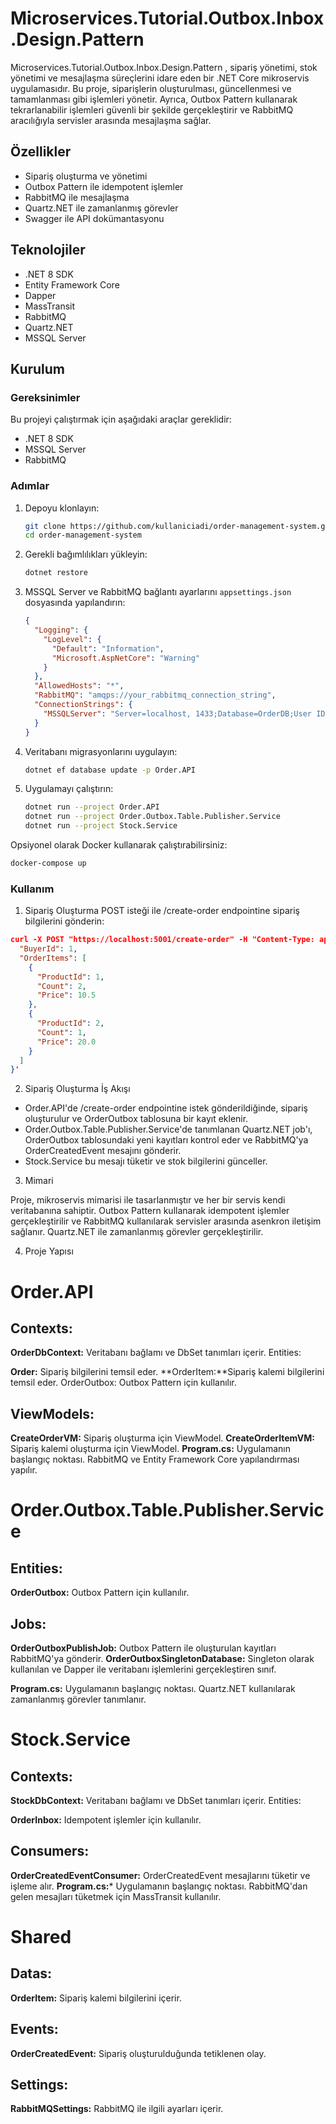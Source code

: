 # Microservices.Tutorial.Outbox.Inbox.Design.Pattern

Microservices.Tutorial.Outbox.Inbox.Design.Pattern , sipariş yönetimi, stok yönetimi ve mesajlaşma süreçlerini idare eden bir .NET Core mikroservis uygulamasıdır. Bu proje, siparişlerin oluşturulması, güncellenmesi ve tamamlanması gibi işlemleri yönetir. Ayrıca, Outbox Pattern kullanarak tekrarlanabilir işlemleri güvenli bir şekilde gerçekleştirir ve RabbitMQ aracılığıyla servisler arasında mesajlaşma sağlar.


## Özellikler

- Sipariş oluşturma ve yönetimi
- Outbox Pattern ile idempotent işlemler
- RabbitMQ ile mesajlaşma
- Quartz.NET ile zamanlanmış görevler
- Swagger ile API dokümantasyonu

## Teknolojiler

- .NET 8 SDK
- Entity Framework Core
- Dapper
- MassTransit
- RabbitMQ
- Quartz.NET
- MSSQL Server

## Kurulum

### Gereksinimler

Bu projeyi çalıştırmak için aşağıdaki araçlar gereklidir:
- .NET 8 SDK
- MSSQL Server
- RabbitMQ

### Adımlar

1. Depoyu klonlayın:

    ```bash
    git clone https://github.com/kullaniciadi/order-management-system.git
    cd order-management-system
    ```

2. Gerekli bağımlılıkları yükleyin:

    ```bash
    dotnet restore
    ```

3. MSSQL Server ve RabbitMQ bağlantı ayarlarını `appsettings.json` dosyasında yapılandırın:

    ```json
    {
      "Logging": {
        "LogLevel": {
          "Default": "Information",
          "Microsoft.AspNetCore": "Warning"
        }
      },
      "AllowedHosts": "*",
      "RabbitMQ": "amqps://your_rabbitmq_connection_string",
      "ConnectionStrings": {
        "MSSQLServer": "Server=localhost, 1433;Database=OrderDB;User ID=SA;Password=your_password;TrustServerCertificate=True"
      }
    }
    ```

4. Veritabanı migrasyonlarını uygulayın:

    ```bash
    dotnet ef database update -p Order.API
    ```

5. Uygulamayı çalıştırın:

    ```bash
    dotnet run --project Order.API
    dotnet run --project Order.Outbox.Table.Publisher.Service
    dotnet run --project Stock.Service
    ```

Opsiyonel olarak Docker kullanarak çalıştırabilirsiniz:

```bash
docker-compose up
```

### Kullanım

1. Sipariş Oluşturma
POST isteği ile /create-order endpointine sipariş bilgilerini gönderin:

```json
curl -X POST "https://localhost:5001/create-order" -H "Content-Type: application/json" -d '{
  "BuyerId": 1,
  "OrderItems": [
    {
      "ProductId": 1,
      "Count": 2,
      "Price": 10.5
    },
    {
      "ProductId": 2,
      "Count": 1,
      "Price": 20.0
    }
  ]
}'
```

2. Sipariş Oluşturma İş Akışı

- Order.API'de /create-order endpointine istek gönderildiğinde, sipariş oluşturulur ve OrderOutbox tablosuna bir kayıt eklenir. 
- Order.Outbox.Table.Publisher.Service'de tanımlanan Quartz.NET job'ı, OrderOutbox tablosundaki yeni kayıtları kontrol eder ve RabbitMQ'ya OrderCreatedEvent mesajını gönderir.
- Stock.Service bu mesajı tüketir ve stok bilgilerini günceller.

3. Mimari

Proje, mikroservis mimarisi ile tasarlanmıştır ve her bir servis kendi veritabanına sahiptir. Outbox Pattern kullanarak idempotent işlemler gerçekleştirilir ve RabbitMQ kullanılarak servisler arasında asenkron iletişim sağlanır. Quartz.NET ile zamanlanmış görevler gerçekleştirilir.

4. Proje Yapısı

# Order.API

## Contexts:

**OrderDbContext:** Veritabanı bağlamı ve DbSet tanımları içerir.
Entities:

**Order:** Sipariş bilgilerini temsil eder.
**OrderItem:**Sipariş kalemi bilgilerini temsil eder.
OrderOutbox: Outbox Pattern için kullanılır.

## ViewModels:

**CreateOrderVM:** Sipariş oluşturma için ViewModel.
**CreateOrderItemVM:** Sipariş kalemi oluşturma için ViewModel.
**Program.cs:** Uygulamanın başlangıç noktası. RabbitMQ ve Entity Framework Core yapılandırması yapılır.

# Order.Outbox.Table.Publisher.Service

## Entities:

**OrderOutbox:** Outbox Pattern için kullanılır.

## Jobs:

**OrderOutboxPublishJob:** Outbox Pattern ile oluşturulan kayıtları RabbitMQ'ya gönderir.
**OrderOutboxSingletonDatabase:** Singleton olarak kullanılan ve Dapper ile veritabanı işlemlerini gerçekleştiren sınıf.

**Program.cs:** Uygulamanın başlangıç noktası. Quartz.NET kullanılarak zamanlanmış görevler tanımlanır.

# Stock.Service

## Contexts:

**StockDbContext:** Veritabanı bağlamı ve DbSet tanımları içerir.
Entities:

**OrderInbox:** Idempotent işlemler için kullanılır.

## Consumers:

**OrderCreatedEventConsumer:** OrderCreatedEvent mesajlarını tüketir ve işleme alır.
**Program.cs:*** Uygulamanın başlangıç noktası. RabbitMQ'dan gelen mesajları tüketmek için MassTransit kullanılır.

# Shared

## Datas:

**OrderItem:** Sipariş kalemi bilgilerini içerir.

## Events:

**OrderCreatedEvent:** Sipariş oluşturulduğunda tetiklenen olay.
## Settings:

**RabbitMQSettings:** RabbitMQ ile ilgili ayarları içerir.

